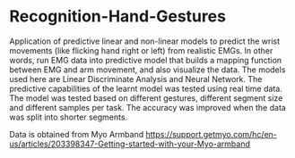 # Recognition-Hand-Gestures

Application of predictive linear and non-linear models to predict the wrist movements (like flicking hand right or left) from realistic EMGs. In other words, run EMG data into predictive model that builds a mapping function between EMG and arm movement, and also visualize the data. The models used here are Linear Discriminate Analysis and Neural Network. The predictive capabilities of the learnt model was tested using real time data. The model was tested based on different gestures, different segment size and different samples per task. The accuracy was improved when the data was split into shorter segments.

Data is obtained from Myo Armband https://support.getmyo.com/hc/en-us/articles/203398347-Getting-started-with-your-Myo-armband
